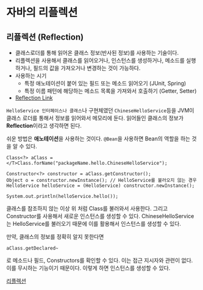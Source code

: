 # 자바의 리플렉션

## 리플렉션 (Reflection)
* 클래스로더를 통해 읽어온 클래스 정보(반사된 정보)를 사용하는 기술이다.
* 리플렉션을 사용해서 클래스를 읽어오거나, 인스턴스를 생성하거나, 메소드를 실행하거나, 필드의 값을 가져오거나 변경하는 것이 가능하다.
* 사용하는 시기
    * 특정 애노테이션이 붙어 있는 필드 또는 메소드 읽어오기 (JUnit, Spring)
    * 특정 이름 패턴에 해당하는 메소드 목록을 가져와서 호출하기 (Getter, Setter)
* [Reflection Link](https://docs.oracle.com/javase/tutorial/reflect/)   

```HelloService 인터페이스나 클래스```나 구현체였던 ```ChineseHelloService```등을 JVM이 클래스 로더를 통해서 정보를 읽어와서 메모리에 둔다. 읽어들인 클래스의 정보가 <b>Reflection</b>이라고 생각하면 된다.   

쉬운 방법은 <B>애노테이션</B>을 사용하는 것이다. ```@Bean```을 사용하면 Bean의 역할을 하는 것을 알 수 있다.   

```
Class<?> aClass = </T>Class.forName("packageName.hello.ChineseHelloService");

Constructor<?> constructor = aClass.getConstructor();
Object o = constructor.newInstance(); // HelloService를 불러오지 않는 경우
HelloService helloService = (HelloService) constructor.newInstance();

System.out.println(helloService.hello());
```

클래스를 참조하지 않는 이상 위 처럼 Class를 불러와서 사용한다. 그리고 Constructor를 사용해서 새로운 인스턴스를 생성할 수 있다. ChineseHelloService는 HelloService를 불러오기 때문에 이를 활용해서 인스턴스를 생성할 수 있다.   

만약, 클래스의 정보를 정확히 알지 못한다면

```
aClass.getDeclared~
```

로 메소드나 필드, Constructors를 확인할 수 있다. 이는 접근 지시자와 관련이 없다. 이를 무시하는 기능이기 때문이다. 이렇게 하면 인스턴스를 생성할 수 있다.   

[리플렉션](https://www.youtube.com/watch?v=Q-8FC09OSYg)